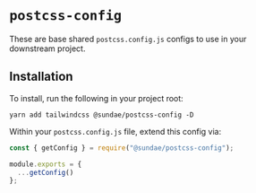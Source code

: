 # `postcss-config`

These are base shared `postcss.config.js` configs to use in your downstream project.

## Installation
To install, run the following in your project root:

```
yarn add tailwindcss @sundae/postcss-config -D
```

Within your `postcss.config.js` file, extend this config via:

```ts
const { getConfig } = require("@sundae/postcss-config");

module.exports = {
  ...getConfig()
};
```

